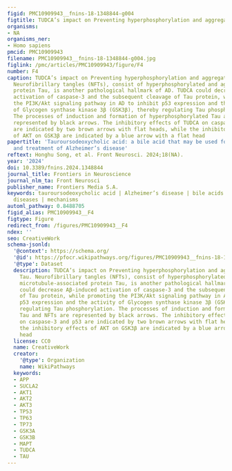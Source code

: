 ```yaml
---
figid: PMC10909943__fnins-18-1348844-g004
figtitle: TUDCA’s impact on Preventing hyperphosphorylation and aggregation of Tau
organisms:
- NA
organisms_ner:
- Homo sapiens
pmcid: PMC10909943
filename: PMC10909943__fnins-18-1348844-g004.jpg
figlink: /pmc/articles/PMC10909943/figure/F4
number: F4
caption: TUDCA’s impact on Preventing hyperphosphorylation and aggregation of Tau.
  Neurofibrillary tangles (NFTs), consist of hyperphosphorylated and aggregated microtubule-associated
  protein Tau, is another pathological hallmark of AD. TUDCA could decrease Aβ-induced
  activation of caspase-3 and the subsequent cleavage of Tau protein, while promoting
  the PI3K/Akt signaling pathway in AD to inhibit p53 expression and the activity
  of Glycogen synthase kinase 3β (GSK3β), thereby regulating Tau phosphorylation.
  The processes of induction and formation of hyperphosphorylated Tau and NFTs are
  represented by black arrows. The inhibitory effects of TUDCA on caspase-3 and p53
  are indicated by two brown arrows with flat heads, while the inhibitory effects
  of AKT on GSK3β are indicated by a blue arrow with a flat head
papertitle: 'Tauroursodeoxycholic acid: a bile acid that may be used for the prevention
  and treatment of Alzheimer’s disease'
reftext: Honghu Song, et al. Front Neurosci. 2024;18(NA).
year: '2024'
doi: 10.3389/fnins.2024.1348844
journal_title: Frontiers in Neuroscience
journal_nlm_ta: Front Neurosci
publisher_name: Frontiers Media S.A.
keywords: tauroursodeoxycholic acid | Alzheimer’s disease | bile acids | neurodegenerative
  diseases | mechanisms
automl_pathway: 0.8488705
figid_alias: PMC10909943__F4
figtype: Figure
redirect_from: /figures/PMC10909943__F4
ndex: ''
seo: CreativeWork
schema-jsonld:
  '@context': https://schema.org/
  '@id': https://pfocr.wikipathways.org/figures/PMC10909943__fnins-18-1348844-g004.html
  '@type': Dataset
  description: TUDCA’s impact on Preventing hyperphosphorylation and aggregation of
    Tau. Neurofibrillary tangles (NFTs), consist of hyperphosphorylated and aggregated
    microtubule-associated protein Tau, is another pathological hallmark of AD. TUDCA
    could decrease Aβ-induced activation of caspase-3 and the subsequent cleavage
    of Tau protein, while promoting the PI3K/Akt signaling pathway in AD to inhibit
    p53 expression and the activity of Glycogen synthase kinase 3β (GSK3β), thereby
    regulating Tau phosphorylation. The processes of induction and formation of hyperphosphorylated
    Tau and NFTs are represented by black arrows. The inhibitory effects of TUDCA
    on caspase-3 and p53 are indicated by two brown arrows with flat heads, while
    the inhibitory effects of AKT on GSK3β are indicated by a blue arrow with a flat
    head
  license: CC0
  name: CreativeWork
  creator:
    '@type': Organization
    name: WikiPathways
  keywords:
  - APP
  - SUCLA2
  - AKT1
  - AKT2
  - AKT3
  - TP53
  - TP63
  - TP73
  - GSK3A
  - GSK3B
  - MAPT
  - TUDCA
  - TAU
---
```

